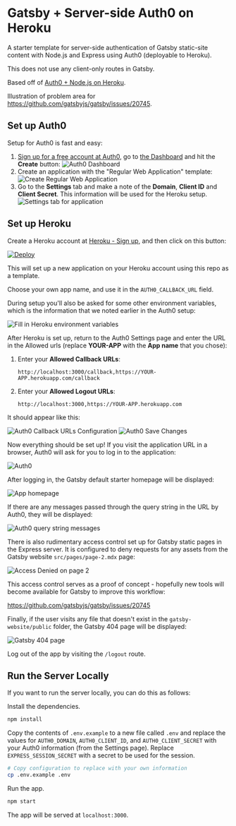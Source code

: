 # Gatsby + Server-side Auth0 on Heroku

A starter template for server-side authentication of Gatsby static-site content with Node.js and Express using Auth0 (deployable to Heroku).

This does not use any client-only routes in Gatsby.

Based off of [Auth0 + Node.js on Heroku](https://github.com/upleveled/auth0-node-heroku).

Illustration of problem area for https://github.com/gatsbyjs/gatsby/issues/20745.

## Set up Auth0

Setup for Auth0 is fast and easy:

1. [Sign up for a free account at Auth0](https://auth0.com/), go to [the Dashboard](https://manage.auth0.com) and hit the **Create** button:
   ![Auth0 Dashboard](https://raw.githubusercontent.com/upleveled/gatsby-serverside-auth0/master/.readme/01-auth0.png)
2. Create an application with the "Regular Web Application" template:
   ![Create Regular Web Application](https://raw.githubusercontent.com/upleveled/gatsby-serverside-auth0/master/.readme/02-auth0.png)
3. Go to the **Settings** tab and make a note of the **Domain**, **Client ID** and **Client Secret**. This information will be used for the Heroku setup.
   ![Settings tab for application](https://raw.githubusercontent.com/upleveled/gatsby-serverside-auth0/master/.readme/03-auth0.png)

## Set up Heroku

Create a Heroku account at [Heroku - Sign up](https://signup.heroku.com/), and then click on this button:

[![Deploy](https://www.herokucdn.com/deploy/button.png)](https://heroku.com/deploy?template=https://github.com/upleveled/gatsby-serverside-auth0)

This will set up a new application on your Heroku account using this repo as a template.

Choose your own app name, and use it in the `AUTH0_CALLBACK_URL` field.

During setup you'll also be asked for some other environment variables, which is the information that we noted earlier in the Auth0 setup:

![Fill in Heroku environment variables](https://raw.githubusercontent.com/upleveled/gatsby-serverside-auth0/master/.readme/04-heroku.png)

After Heroku is set up, return to the Auth0 Settings page and enter the URL in the Allowed urls (replace **YOUR-APP** with the **App name** that you chose):

1. Enter your **Allowed Callback URLs**:
   ```
   http://localhost:3000/callback,https://YOUR-APP.herokuapp.com/callback
   ```
2. Enter your **Allowed Logout URLs**:
   ```
   http://localhost:3000,https://YOUR-APP.herokuapp.com
   ```

It should appear like this:

![Auth0 Callback URLs Configuration](https://raw.githubusercontent.com/upleveled/gatsby-serverside-auth0/master/.readme/05-auth0.png)
![Auth0 Save Changes](https://raw.githubusercontent.com/upleveled/gatsby-serverside-auth0/master/.readme/06-auth0.png)

Now everything should be set up! If you visit the application URL in a browser, Auth0 will ask for you to log in to the application:

![Auth0](https://raw.githubusercontent.com/upleveled/gatsby-serverside-auth0/master/.readme/07-auth0-login.png)

After logging in, the Gatsby default starter homepage will be displayed:

![App homepage](https://raw.githubusercontent.com/upleveled/gatsby-serverside-auth0/master/.readme/08-gatsby-starter-homepage.png)

If there are any messages passed through the query string in the URL by Auth0, they will be displayed:

![Auth0 query string messages](https://raw.githubusercontent.com/upleveled/gatsby-serverside-auth0/master/.readme/09-auth0-query-string-messages.png)

There is also rudimentary access control set up for Gatsby static pages in the Express server. It is configured to deny requests for any assets from the Gatsby website `src/pages/page-2.mdx` page:

![Access Denied on page 2](https://raw.githubusercontent.com/upleveled/gatsby-serverside-auth0/master/.readme/10-access-denied.png)

This access control serves as a proof of concept - hopefully new tools will become available for Gatsby to improve this workflow:

https://github.com/gatsbyjs/gatsby/issues/20745

Finally, if the user visits any file that doesn't exist in the `gatsby-website/public` folder, the Gatsby 404 page will be displayed:

![Gatsby 404 page](https://raw.githubusercontent.com/upleveled/gatsby-serverside-auth0/master/.readme/11-gatsby-404.png)

Log out of the app by visiting the `/logout` route.

## Run the Server Locally

If you want to run the server locally, you can do this as follows:

Install the dependencies.

```sh
npm install
```

Copy the contents of `.env.example` to a new file called `.env` and replace the values for `AUTH0_DOMAIN`, `AUTH0_CLIENT_ID`, and `AUTH0_CLIENT_SECRET` with your Auth0 information (from the Settings page). Replace `EXPRESS_SESSION_SECRET` with a secret to be used for the session.

```sh
# Copy configuration to replace with your own information
cp .env.example .env
```

Run the app.

```sh
npm start
```

The app will be served at `localhost:3000`.
